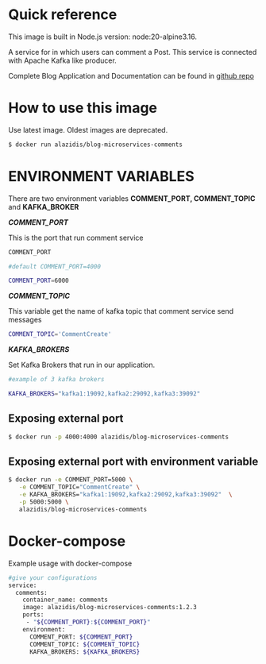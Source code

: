 # Quick reference

This image is built in Node.js version: node:20-alpine3.16.

A service for in which users can comment a Post. This service is connected with Apache Kafka like producer.

Complete Blog Application and Documentation can be found in [github repo](https://github.com/AposLaz/Blog-microservices)

# How to use this image

Use latest image. Oldest images are deprecated.

```bash 
$ docker run alazidis/blog-microservices-comments
```
# ENVIRONMENT VARIABLES

There are two environment variables **COMMENT_PORT, COMMENT_TOPIC** and **KAFKA_BROKER**  

***COMMENT_PORT***

This is the port that run comment service

```bash
COMMENT_PORT

#default COMMENT_PORT=4000

COMMENT_PORT=6000
```

***COMMENT_TOPIC***

This variable get the name of kafka topic that comment service send messages

```bash
COMMENT_TOPIC='CommentCreate'
```

***KAFKA_BROKERS***

Set Kafka Brokers that run in our application.

```bash
#example of 3 kafka brokers 

KAFKA_BROKERS="kafka1:19092,kafka2:29092,kafka3:39092"
```

## Exposing external port

```bash
$ docker run -p 4000:4000 alazidis/blog-microservices-comments
```

## Exposing external port with environment variable

```bash
$ docker run -e COMMENT_PORT=5000 \
   -e COMMENT_TOPIC="CommentCreate" \
   -e KAFKA_BROKERS="kafka1:19092,kafka2:29092,kafka3:39092"  \
   -p 5000:5000 \ 
   alazidis/blog-microservices-comments
```

# Docker-compose

Example usage with docker-compose

```bash
#give your configurations
service: 
  comments:
    container_name: comments
    image: alazidis/blog-microservices-comments:1.2.3
    ports:
     - "${COMMENT_PORT}:${COMMENT_PORT}"
    environment:
      COMMENT_PORT: ${COMMENT_PORT}
      COMMENT_TOPIC: ${COMMENT_TOPIC}
      KAFKA_BROKERS: ${KAFKA_BROKERS}
```
